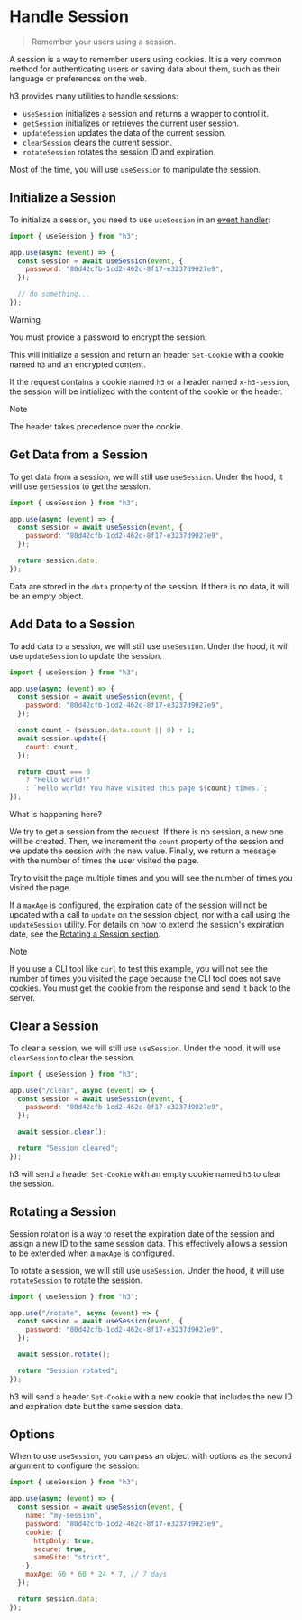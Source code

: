 # Handle Session

> Remember your users using a session.

A session is a way to remember users using cookies. It is a very common method for authenticating users or saving data about them, such as their language or preferences on the web.

h3 provides many utilities to handle sessions:

- `useSession` initializes a session and returns a wrapper to control it.
- `getSession` initializes or retrieves the current user session.
- `updateSession` updates the data of the current session.
- `clearSession` clears the current session.
- `rotateSession` rotates the session ID and expiration.

Most of the time, you will use `useSession` to manipulate the session.

## Initialize a Session

To initialize a session, you need to use `useSession` in an [event handler](/guide/event-handler):

```js
import { useSession } from "h3";

app.use(async (event) => {
  const session = await useSession(event, {
    password: "80d42cfb-1cd2-462c-8f17-e3237d9027e9",
  });

  // do something...
});
```

> [!WARNING]
> You must provide a password to encrypt the session.

This will initialize a session and return an header `Set-Cookie` with a cookie named `h3` and an encrypted content.

If the request contains a cookie named `h3` or a header named `x-h3-session`, the session will be initialized with the content of the cookie or the header.

> [!NOTE]
> The header takes precedence over the cookie.

## Get Data from a Session

To get data from a session, we will still use `useSession`. Under the hood, it will use `getSession` to get the session.

```js
import { useSession } from "h3";

app.use(async (event) => {
  const session = await useSession(event, {
    password: "80d42cfb-1cd2-462c-8f17-e3237d9027e9",
  });

  return session.data;
});
```

Data are stored in the `data` property of the session. If there is no data, it will be an empty object.

## Add Data to a Session

To add data to a session, we will still use `useSession`. Under the hood, it will use `updateSession` to update the session.

```js
import { useSession } from "h3";

app.use(async (event) => {
  const session = await useSession(event, {
    password: "80d42cfb-1cd2-462c-8f17-e3237d9027e9",
  });

  const count = (session.data.count || 0) + 1;
  await session.update({
    count: count,
  });

  return count === 0
    ? "Hello world!"
    : `Hello world! You have visited this page ${count} times.`;
});
```

What is happening here?

We try to get a session from the request. If there is no session, a new one will be created. Then, we increment the `count` property of the session and we update the session with the new value. Finally, we return a message with the number of times the user visited the page.

Try to visit the page multiple times and you will see the number of times you visited the page.

If a `maxAge` is configured, the expiration date of the session will not be updated with a call to `update` on the session object, nor with a call using the `updateSession` utility. For details on how to extend the session's expiration date, see the [Rotating a Session section](#rotating-a-session).

> [!NOTE]
> If you use a CLI tool like `curl` to test this example, you will not see the number of times you visited the page because the CLI tool does not save cookies. You must get the cookie from the response and send it back to the server.

## Clear a Session

To clear a session, we will still use `useSession`. Under the hood, it will use `clearSession` to clear the session.

```js
import { useSession } from "h3";

app.use("/clear", async (event) => {
  const session = await useSession(event, {
    password: "80d42cfb-1cd2-462c-8f17-e3237d9027e9",
  });

  await session.clear();

  return "Session cleared";
});
```

h3 will send a header `Set-Cookie` with an empty cookie named `h3` to clear the session.

## Rotating a Session

Session rotation is a way to reset the expiration date of the session and assign a new ID to the same session data. This effectively allows a session to be extended when a `maxAge` is configured.

To rotate a session, we will still use `useSession`. Under the hood, it will use `rotateSession` to rotate the session.

```js
import { useSession } from "h3";

app.use("/rotate", async (event) => {
  const session = await useSession(event, {
    password: "80d42cfb-1cd2-462c-8f17-e3237d9027e9",
  });

  await session.rotate();

  return "Session rotated";
});
```

h3 will send a header `Set-Cookie` with a new cookie that includes the new ID and expiration date but the same session data.

## Options

When to use `useSession`, you can pass an object with options as the second argument to configure the session:

```js
import { useSession } from "h3";

app.use(async (event) => {
  const session = await useSession(event, {
    name: "my-session",
    password: "80d42cfb-1cd2-462c-8f17-e3237d9027e9",
    cookie: {
      httpOnly: true,
      secure: true,
      sameSite: "strict",
    },
    maxAge: 60 * 60 * 24 * 7, // 7 days
  });

  return session.data;
});
```
